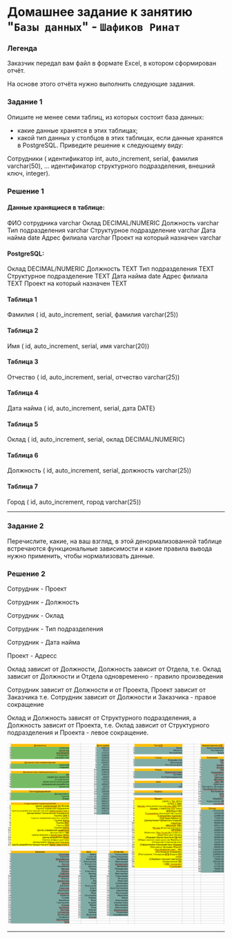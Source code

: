 # Домашнее задание к занятию "`Базы данных`" - `Шафиков Ринат`

### Легенда

Заказчик передал вам файл в формате Excel, в котором сформирован отчёт.

На основе этого отчёта нужно выполнить следующие задания.

### Задание 1

Опишите не менее семи таблиц, из которых состоит база данных:
- какие данные хранятся в этих таблицах;
- какой тип данных у столбцов в этих таблицах, если данные хранятся в PostgreSQL.
Приведите решение к следующему виду:

Сотрудники (
идентификатор int, auto_increment, serial,
фамилия varchar(50),
...
идентификатор структурного подразделения, внешний ключ, integer).

### Решение 1

#### Данные хранящиеся в таблице:

ФИО сотрудника	varchar
Оклад	DECIMAL/NUMERIC
Должность	varchar
Тип подразделения	varchar
Структурное подразделение	varchar
Дата найма	date
Адрес филиала	varchar
Проект на который назначен varchar

#### PostgreSQL:

Оклад	DECIMAL/NUMERIC
Должность	TEXT
Тип подразделения	TEXT
Структурное подразделение	TEXT
Дата найма	date
Адрес филиала	TEXT
Проект на который назначен TEXT

#### Таблица 1

Фамилия (
id, auto_increment, serial,
фамилия varchar(25))

#### Таблица 2

Имя (
id, auto_increment, serial,
имя varchar(20))

#### Таблица 3

Отчество (
id, auto_increment, serial,
отчество varchar(25))

#### Таблица 4

Дата найма (
id, auto_increment, serial,
дата DATE)

#### Таблица 5

Оклад (
id, auto_increment, serial,
оклад DECIMAL/NUMERIC)

#### Таблица 6

Должность (
id, auto_increment, serial,
должность varchar(25))

#### Таблица 7

Город (
id, auto_increment,
город varchar(25))


---

### Задание 2

Перечислите, какие, на ваш взгляд, в этой денормализованной таблице встречаются функциональные зависимости и какие правила вывода нужно применить, чтобы нормализовать данные.

### Решение 2

Сотрудник - Проект

Сотрудник - Должность

Сотрудник - Оклад

Сотрудник - Тип подразделения

Сотрудник - Дата найма

Проект - Адресс 

Оклад зависит от Должности, Должность зависит от Отдела, т.е. Оклад зависит от Должности и Отдела одновременно - правило произведения

Сотрудник зависит от Должности и от Проекта, Проект зависит от Заказчика т.е. Сотрудник зависит от Должности и Заказчика - правое сокращение

Оклад и Должность зависят от Структурного подразделения, а Должность зависит от Проекта, т.е. Оклад зависит от Структурного подразделения и Проекта - левое сокращение.

![tables](img/tables.png)

---
